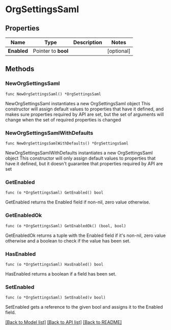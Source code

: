 # OrgSettingsSaml

## Properties

Name | Type | Description | Notes
------------ | ------------- | ------------- | -------------
**Enabled** | Pointer to **bool** |  | [optional] 

## Methods

### NewOrgSettingsSaml

`func NewOrgSettingsSaml() *OrgSettingsSaml`

NewOrgSettingsSaml instantiates a new OrgSettingsSaml object
This constructor will assign default values to properties that have it defined,
and makes sure properties required by API are set, but the set of arguments
will change when the set of required properties is changed

### NewOrgSettingsSamlWithDefaults

`func NewOrgSettingsSamlWithDefaults() *OrgSettingsSaml`

NewOrgSettingsSamlWithDefaults instantiates a new OrgSettingsSaml object
This constructor will only assign default values to properties that have it defined,
but it doesn't guarantee that properties required by API are set

### GetEnabled

`func (o *OrgSettingsSaml) GetEnabled() bool`

GetEnabled returns the Enabled field if non-nil, zero value otherwise.

### GetEnabledOk

`func (o *OrgSettingsSaml) GetEnabledOk() (bool, bool)`

GetEnabledOk returns a tuple with the Enabled field if it's non-nil, zero value otherwise
and a boolean to check if the value has been set.

### HasEnabled

`func (o *OrgSettingsSaml) HasEnabled() bool`

HasEnabled returns a boolean if a field has been set.

### SetEnabled

`func (o *OrgSettingsSaml) SetEnabled(v bool)`

SetEnabled gets a reference to the given bool and assigns it to the Enabled field.


[[Back to Model list]](../README.md#documentation-for-models) [[Back to API list]](../README.md#documentation-for-api-endpoints) [[Back to README]](../README.md)


